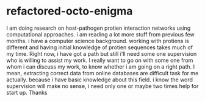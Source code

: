 # refactored-octo-enigma
I am doing research on host-pathogen protien interaction networks using computational approaches.
 i am reading a lot more stuff from previous few months.
i have a computer science background.
working with protiens is different and having initial knowledge of protien sequences takes much of my time.
Right now, i have got a path but still i'll need some one supervision who is willing to assist my work.
I really want to go on with some one from whom i can discuss my work, to know whether i am going on a right path.
I mean, extracting correct data from online databases are difficult task for me actually. because i have basic knowledge about this field.
i know the word supervision will make no sense, i need only one or maybe two times help for start up.
Thanks
